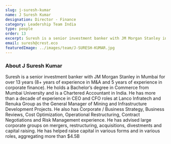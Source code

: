 ```yaml
---
slug: j-suresh-kumar
name: J Suresh Kumar
designation: Director - Finance
category: Leadership Team India
type: people
order: 13
excerpt: Suresh is a senior investment banker with JM Morgan Stanley in Mumbai for over 13 years (8+ years of experience in M&A and 5 years of experience in corporate finance).
email: suresh@crest.eco
featuredImage: ../images/team/J-SURESH-KUMAR.jpg
---
```


### About J Suresh Kumar

Suresh is a senior investment banker with JM Morgan Stanley in Mumbai for over 13 years (8+ years of experience
in M&A and 5 years of experience in corporate finance). He holds a Bachelor’s degree in Commerce from Mumbai
University and is a Chartered Accountant in India. He has more than a decade of experience in CEO and CFO roles
at Lanco Infratech and Renuka Group as the General Manager of Mining and Infrastructure Development Projects. He
also has Corporate / Business Strategy, Business Reviews, Cost Optimization, Operational Restructuring, Contract
Negotiations and Risk Management experience. He has advised large corporate groups on mergers, restructuring,
acquisitions, divestments and capital raising. He has helped raise capital in various forms and in various roles,
aggregating more than $4.5B
